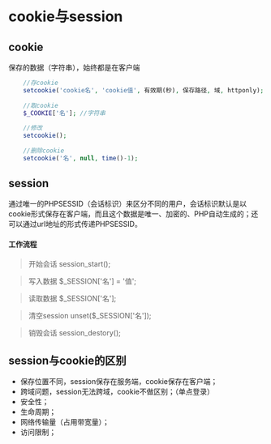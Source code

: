 # cookie与session

## cookie

保存的数据（字符串），始终都是在客户端

~~~php
	//存cookie
	setcookie('cookie名', 'cookie值', 有效期(秒), 保存路径, 域, httponly);
	
	//取cookie
	$_COOKIE['名']; //字符串
	
	//修改
	setcookie();
	
	//删除cookie
	setcookie('名', null, time()-1);
~~~

## session

通过唯一的PHPSESSID（会话标识）来区分不同的用户，会话标识默认是以cookie形式保存在客户端，而且这个数据是唯一、加密的、PHP自动生成的；还可以通过url地址的形式传递PHPSESSID。

#### 工作流程
> 开始会话
	session_start();

> 写入数据
	$_SESSION['名'] = '值';

> 读取数据
	$_SESSION['名'];

> 清空session
	unset($_SESSION['名']);

> 销毁会话
	session_destory();

## session与cookie的区别

+ 保存位置不同，session保存在服务端，cookie保存在客户端；
+ 跨域问题，session无法跨域，cookie不做区别；（单点登录）
+ 安全性；
+ 生命周期；
+ 网络传输量（占用带宽量）；
+ 访问限制；